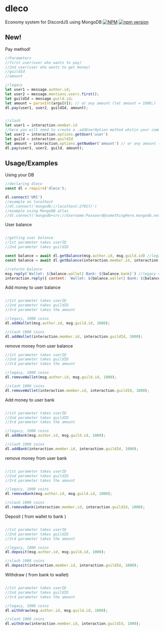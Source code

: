 
# dleco

Economy system for DiscordJS using MongoDB
[![NPM](https://nodei.co/npm/dleco.png?downloads=true&downloadRank=true&stars=true)](https://nodei.co/npm/dleco/)
[![npm version](https://badge.fury.io/js/dleco.svg)](https://badge.fury.io/js/dleco)

## New!
Pay method!
```javascript
//Parameters
//first user(user who wants to pay)
//2nd user(user who wants to get money)
//guildId
//amount

//legacy
let user1 = message.author.id;
let user2 = message.mentions.users.first();
let guildId = message.guild.id;
let amount = parseInt(args[0]); // or any amount (let amount = 1000;)
dl.pay(user1, user2, guildId, amount);


//slash
let user1 = interaction.member.id
//here you will need to create a .addUserOption method whitin your command
let user2 = interaction.options.getUser('user')
let guild = interaction.guildId
let amount = interaction.options.getNumber('amount') // or any amount (let amount = 1000;)
dl.pay(user1, user2, guild, amount);

```

## Usage/Examples
Using your DB
```javascript
//declaring dleco
const dl = require('dleco');

dl.connect('URI')
//example on localhost
//dl.connect('mongodb://localhost:27017/')
//example using MongoDB atlas
//dl.connect('mongodb+srv://Username:Password@somethingHere.mongodb.net/database)

```

User balance
```javascript

//getting user balance
//1st parameter takes userID
//2nd parameter takes guildID

const balance = await dl.getBalance(msg.author.id, msg.guild.id) //legacy command
const balance = await dl.getBalance(interaction.member.id, interaction.guildId) // slash command

//returns balance
msg.reply(`Wallet: ${balance.wallet} Bank: ${balance.bank}`) //legacy command
interaction.reply({ content: `Wallet: ${balance.wallet} Bank: ${balance.bank}`, ephemeral: true }) //slash command

```
Add money to user balance
```javascript

//1st parameter takes userID
//2nd parameter takes guildID
//3rd parameter takes the amount

//legacy, 1000 coins
dl.addWallet(msg.author.id, msg.guild.id, 1000);

//slash 1000 coins
dl.addWallet(interaction.member.id, interaction.guildId, 1000);

```

remove money from user balance
```javascript
//1st parameter takes userID
//2nd parameter takes guildID
//3rd parameter takes the amount

//legacy, 1000 coins
dl.removeWallet(msg.author.id, msg.guild.id, 1000);

//slash 1000 coins
dl.removeWallet(interaction.member.id, interaction.guildId, 1000);

```

Add money to user bank
```javascript

//1st parameter takes userID
//2nd parameter takes guildID
//3rd parameter takes the amount

//legacy, 1000 coins
dl.addBank(msg.author.id, msg.guild.id, 1000);

//slash 1000 coins
dl.addBank(interaction.member.id, interaction.guildId, 1000);

```
remove money from user bank
```javascript

//1st parameter takes userID
//2nd parameter takes guildID
//3rd parameter takes the amount

//legacy, 1000 coins
dl.removeBank(msg.author.id, msg.guild.id, 1000);

//slash 1000 coins
dl.removeBank(interaction.member.id, interaction.guildId, 1000);

```

Deposit ( from wallet to bank )
```javascript

//1st parameter takes userID
//2nd parameter takes guildID
//3rd parameter takes the amount

//legacy, 1000 coins
dl.deposit(msg.author.id, msg.guild.id, 1000);

//slash 1000 coins
dl.deposit(interaction.member.id, interaction.guildId, 1000);

```

Withdraw ( from bank to wallet)
```javascript

//1st parameter takes userID
//2nd parameter takes guildID
//3rd parameter takes the amount

//legacy, 1000 coins
dl.withdraw(msg.author.id, msg.guild.id, 1000);

//slash 1000 coins
dl.withdraw(interaction.member.id, interaction.guildId, 1000);

```
